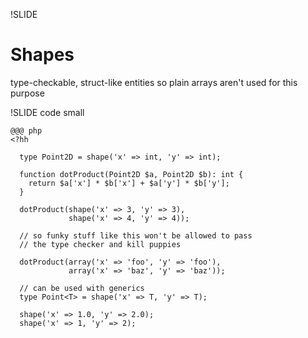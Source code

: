 !SLIDE

# Shapes #

type-checkable, struct-like entities so plain arrays aren't used for this
purpose

!SLIDE code small

    @@@ php
    <?hh

      type Point2D = shape('x' => int, 'y' => int);

      function dotProduct(Point2D $a, Point2D $b): int {
        return $a['x'] * $b['x'] + $a['y'] * $b['y'];
      }

      dotProduct(shape('x' => 3, 'y' => 3),
                 shape('x' => 4, 'y' => 4));

      // so funky stuff like this won't be allowed to pass 
      // the type checker and kill puppies

      dotProduct(array('x' => 'foo', 'y' => 'foo'),
                 array('x' => 'baz', 'y' => 'baz'));

      // can be used with generics
      type Point<T> = shape('x' => T, 'y' => T);

      shape('x' => 1.0, 'y' => 2.0);
      shape('x' => 1, 'y' => 2);

